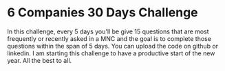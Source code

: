 # 6 Companies 30 Days Challenge
In this challenge, every 5 days you'll be give 15 questions that are most frequently or recently asked in a MNC and the goal is to complete those questions within the span of 5 days. You can upload the code on github or linkedin. I am starting this challenge to have a productive start of the new year. All the best to all.
